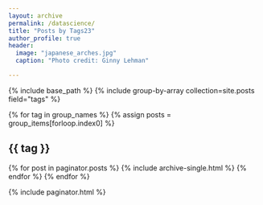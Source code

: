 ```yaml
---
layout: archive
permalink: /datascience/
title: "Posts by Tags23"
author_profile: true
header:
  image: "japanese_arches.jpg"
  caption: "Photo credit: Ginny Lehman"

---
```


{% include base_path %}
{% include group-by-array collection=site.posts field="tags" %}

{% for tag in group_names %}
  {% assign posts = group_items[forloop.index0] %}
  <h2 id="{{ tag | slugify }}" class="archive__subtitle">{{ tag }}</h2>
  {% for post in paginator.posts %}
  	{% include archive-single.html %}
  {% endfor %}
{% endfor %}

{% include paginator.html %}
